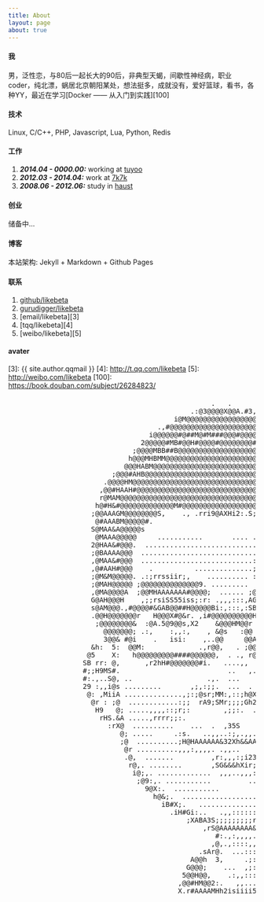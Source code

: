 ```yaml
---
title: About
layout: page
about: true
---
```


#### 我

男，泛性恋，与80后一起长大的90后，非典型天蝎，间歇性神经病，职业coder，纯北漂，蜗居北京朝阳某处，想法挺多，成就没有，爱好篮球，看书，各种YY，最近在学习[Docker —— 从入门到实践][100]

#### 技术

Linux, C/C++, PHP, Javascript, Lua, Python, Redis

#### 工作

1. ***2014.04 - 0000.00:*** working at [tuyoo](http://www.tuyoo.com "在线途游")
2. ***2012.03 - 2014.04:*** work at [7k7k](http://www.7k7k.com "7k7k小游戏")
3. ***2008.06 - 2012.06:*** study in [haust](http://www.haust.edu.cn "河南科技大学")

#### 创业

储备中...

#### 博客

本站架构: Jekyll + Markdown + Github Pages

#### 联系

1. [github/likebeta][1]
2. [gurudigger/likebeta][2]
3. [email/likebeta][3]
4. [tqq/likebeta][4]
5. [weibo/likebeta][5]

#### avater


[1]: https://github.com/likebeta
[2]: http://gurudigger.com/users/likebeta
[3]: {{ site.author.qqmail }}
[4]: http://t.qq.com/likebeta
[5]: http://weibo.com/likebeta
[100]: https://book.douban.com/subject/26284823/


<div id="avater" class="avater" style="margin-top: 20px;">
    <pre>
                                                 .   .
                                            .:@3@@@@X@@A.#3,A@M5r
                                        i@M@@@@@@@@@@@@@@@@@@@@@@@@
                                    .,#@@@@@@@@@@@@@@@@@@@@@@@@@@@@@@#5@@
                                  i@@@@@@#@##M@#M###@@@#@@@@@@@@@@@@@@@@@H;:
                                2@@@@@#MB#@@H#@@@@#@@@@@@@@#@@@@@@@@@@@@@@@@;
                              ;@@@@MBB##B@@@@@@@@@@@@@@@@@@@@@@@@@@@@@@@@@@@@@#.
                             h@@@MHBMM@@@@@@@@@@@@@@@@@@@@@@@@@@@@@@@@@@@@@@@@@@@
                            @@@HABM@@@@@@@@@@@@@@@@@@@@@@@@@@@@@@@@@@@@@@@@@@@@@@@@
                         ;@@@#AHB@@@@@@@@@@@@@@@@@@@@@@@@@@@@@@@@@@@@@@@@@@@@@@@@@@:.
                       .@@@@HM@@@@@@@@@@@@@@@@@@@@@@@@@@@@@@@@@@@@@@@@@@@@@@@@@@@@@@@
                      ,@@#HAAH#@@@@@@@@@@@@@@@@@@@@@@@@@@@@@@@@@@@@@@@@@@@@@@@@@@@@@@r
                      r@MAM@@@@@@@@@@@@@@@@@@@@@@@@@@@@@@@@@@@@@@@@@@@@@@@@@@@@@@@@@@@i
                     h@#H&#@@@@@@@@@@@@@M#@@@@@@@@@@@@@@@@@@@@@@@@@@@@@@@@@@@@@@@@@@@@S
                    ;@@AAAGM@@@@@@@@S,    ., .rri9@AXHi2:.S;.9sr@M&HA9XXH@@@@@@@@@@@@@@@
                     @#AAABM@@@@@#.                                         ;@@@@@@@@@@@
                    S@MAA&A@@@@@s                           ,... ........     B@@@@@@@@@
                     @MAAA@@@@@     ...........       .... .;:::::::::::,,,,   M@@@@@@@@i
                    2@HAA&#@@@.  ...........................;::::::::::::::::   @@@@@@@@A
                    ;@BAAAA@@@  ............................;:::::::::::::::;:  @@@@@@@@.
                    ,@MAA&#@@@  ...........................:;:::::::::::::::::,.@@@@@@@@#
                    ,@#AAH#@@@    .          ..............;;::::,.       ,:::,.@@@@@@@@;
                    ;@M&M@@@@@. .:;rrssiir;,    .......... ::.   ,;5hHAS3: .::.,@@@@@@@@@
                    ;@MAH@@@@@ ;@@@@@@@@@@@@@@9. .........   r&@@@@@@@@@@@@,,:..@@@@@@@@
                    ,@MA@@@@A  ;@@MHAAAAAAA#@@@@;  ...... ;@@@@@@@@@@@@@@@@2.:, @@@@@@@@r
                    G@AH@@@H    ,;;rsiSS55iss;:r: .,,,:::,AGr;rrrrsisr;:. .   . 5@@@@@@#
                    s@AM@@@.,#@@@@#&GAB@@##H@@@@@Bi:,:::,:SB@@@#M#@@@@@@@@@@#i   @@@@@@@
                    .@@H@@@@@@@r   H@@@X#@&r. ,i#@@@@@@@@@@Hs.:XA@9G@#3X..sM@@@@,5@@@@@@
                     ;@@@@@@@@&  :@A.5@9@@s,X2    &@@@HM@@r  .@52@A@@A.;SG.   M@@@@@@@@@.
                       @@@@@@@; .:,    :,,:,    , &@s   :@@  ,.   :,. ,  :... ,@@@@@@@@s
                       3@@& #@i    .   isi:    ,..@@     @@A ...;2ii; .    .: r@@@@@@@#
                    &h:  5:  @@M:             .,r@@,   . ;@@s             .,..@@h;@#iss2G
                   @5    X:   h@@@@@@@@@####@@@@@@,  . ., r@@@@Ms:,....,;;rsh@@X  G    ,X@
                  SB rr: @,      ,r2hH#@@@@@@@#i.   ....,,  ;3#@@@@@@@@@@@@@@#;   M ..,;.M&
                  #;;H9MS#.                          ..   ,.     .,:::;;;::.   ,, @.:&HX,;@
                  #:.,..S@, ..                  .,.  ...    ,,,              .::: #iBr  ,:@
                  29 :,,i@s .........       ,;,:;;.  ...  .   .:,            .;:: @@rr5s.s#
                   @: ,MiiA ..............,;:;@sr;MM:,::;h@X.rH,:;,.....   . .;:: @i;rsh,@.
                    @r : ;@  ............:;;  rA9;SMr;;;;Gh2H#;  .;,....::,. .;:, #    :@;
                     H9   @; .....,,,,::;r;:        ,;;:.  ..   .......,;r;;::;:.;H ,r&A
                      rHS.&A .....,rrrr;;:.                    ..........:;;;;:: MB5&5.
                        :rX@  ..........    ...  .  ,35S     ....,, ....  :;::::,@;
                           @; .....     .:s.   ..,,..:;,.,,....  ;i, .... .;:::.iG
                           ;@  ..........;H@HAAAAAA&32Xh&&AAA&AAG@G;:.... ,;::: @,
                            @r ..........,,,:,,,,. .,,..    .,:;;:.::.... :;::.i#
                            .@,  .......         ,r:,,,:;i23r,,,     ....:;::,:@
                             r@,. ........       ,SG&&&hXir;:::   ......:;::,:@:
                              i@;,. .............  ,,,..,,,:::,........:;::.;@,
                               ;@9:,. ...........         ...  .......;;:,:GM.
                                 9@X:.  ...........          .......,;;,;hM;
                                   h@&;.  ........................:;::sAA;
                                     iB#X;.   ...............,,:;::r3B3,
                                       .iH#Gi:..   .,,::::::;:::r2A&r
                                           ;XABA3S;;;;;;;;;rsiXG3r
                                               ,rS@AAAAAAAA&X#M
                                                  #:.,:,,,,. rG
                                                 ,@,.,::::,,,:@,
                                              .sAr@.  ...:::,.@@HAi
                                            A@@h  3,     .;::.2X @@@i
                                           G@@@;    ...  ,;::,.,.@@@@2
                                          5@@H@@,    .:,,::::,  #@B#@#3
                                         ,@@#HM@@2:.   ,,....,s@@HA#@ @;
                                         X.r#AAAAMHh2isiiii53AMHAAA#2,:9
    </pre>
</div>

<div class="clear"></div>
